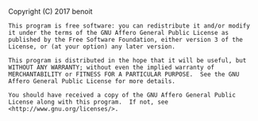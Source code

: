 Copyright (C) 2017 benoit

    This program is free software: you can redistribute it and/or modify it under the terms of the GNU Affero General Public License as published by the Free Software Foundation, either version 3 of the License, or (at your option) any later version.
     
    This program is distributed in the hope that it will be useful, but WITHOUT ANY WARRANTY; without even the implied warranty of MERCHANTABILITY or FITNESS FOR A PARTICULAR PURPOSE.  See the GNU Affero General Public License for more details.
     
    You should have received a copy of the GNU Affero General Public License along with this program.  If not, see <http://www.gnu.org/licenses/>.